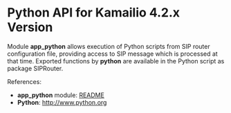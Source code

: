 # Python API for Kamailio 4.2.x Version

Module **app_python** allows execution of Python scripts from SIP router
configuration file, providing access to SIP message which is processed
at that time. Exported functions by **python** are available in the
Python script as package SIPRouter.

References:

-   **app_python** module:
    [README](http://kamailio.org/docs/modules/4.2.x/modules/app_python.html)
-   **Python**: <http://www.python.org>
